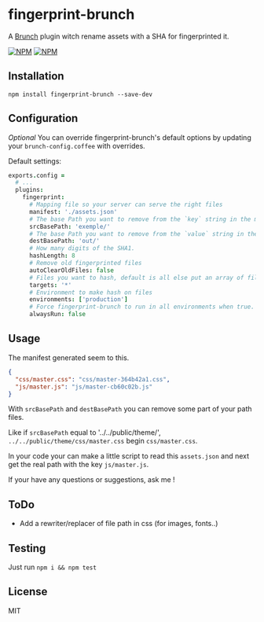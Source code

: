 # fingerprint-brunch

A [Brunch][] plugin witch rename assets with a SHA for fingerprinted it.

[![NPM](https://nodei.co/npm/fingerprint-brunch.png)](https://nodei.co/npm/fingerprint-brunch/)
[![NPM](https://nodei.co/npm-dl/fingerprint-brunch.png?months=3)](https://nodei.co/npm/fingerprint-brunch/)

## <a name="installation"></a> Installation

`npm install fingerprint-brunch --save-dev`


## <a name="configuration"></a> Configuration

_Optional_ You can override fingerprint-brunch's default options by updating your `brunch-config.coffee` with overrides.

Default settings:

```coffeescript
exports.config =
  # ...
  plugins:
    fingerprint:
      # Mapping file so your server can serve the right files
      manifest: './assets.json'
      # The base Path you want to remove from the `key` string in the mapping file
      srcBasePath: 'exemple/'
      # The base Path you want to remove from the `value` string in the mapping file
      destBasePath: 'out/'
      # How many digits of the SHA1.
      hashLength: 8
      # Remove old fingerprinted files
      autoClearOldFiles: false
      # Files you want to hash, default is all else put an array of files like ['app.js', 'vendor.js', ...]
      targets: '*'
      # Environment to make hash on files
      environments: ['production']
      # Force fingerprint-brunch to run in all environments when true.
      alwaysRun: false
```


## <a name="Usage"></a> Usage

The manifest generated seem to this.
```json
{
  "css/master.css": "css/master-364b42a1.css",
  "js/master.js": "js/master-cb60c02b.js"
}
```

With `srcBasePath` and `destBasePath` you can remove some part of your path files.

Like if `srcBasePath` equal to '../../public/theme/', `../../public/theme/css/master.css` begin `css/master.css`.

In your code your can make a little script to read this `assets.json` and next get the real path with the key `js/master.js`.

If your have any questions or suggestions, ask me !


## <a name="todo"></a> ToDo

- Add a rewriter/replacer of file path in css (for images, fonts..)

## <a name="testing"></a> Testing

Just run `npm i && npm test`


## <a name="license"></a> License

MIT

[Brunch]: http://brunch.io

